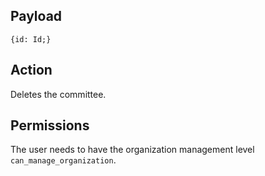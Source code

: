 ## Payload
```
{id: Id;}
```

## Action
Deletes the committee.

## Permissions
The user needs to have the organization management level `can_manage_organization`.
